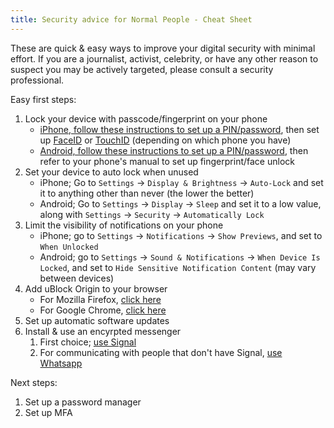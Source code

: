 ```yaml
---
title: Security advice for Normal People - Cheat Sheet
---
```


These are quick & easy ways to improve your digital security with minimal effort. If you are a journalist, activist, celebrity, or have any other reason to suspect you may be actively targeted, please consult a security professional.

Easy first steps:
1. Lock your device with passcode/fingerprint on your phone
    - [iPhone, follow these instructions to set up a PIN/password](https://support.apple.com/en-us/HT204060), then set up [FaceID](https://support.apple.com/en-gb/HT201371) or [TouchID](https://support.apple.com/en-gb/HT208109) (depending on which phone you have)
    - [Android, follow these instructions to set up a PIN/password](https://www.howtogeek.com/253101/how-to-secure-your-android-phone-with-a-pin-password-or-pattern/), then refer to your phone's manual to set up fingerprint/face unlock
1. Set your device to auto lock when unused
    - iPhone; Go to `Settings` -> `Display & Brightness` -> `Auto-Lock` and set it to anything other than never (the lower the better)
    - Android; Go to `Settings` -> `Display` -> `Sleep` and set it to a low value, along with `Settings` -> `Security` -> `Automatically Lock`
1. Limit the visibility of notifications on your phone
    - iPhone;  go to `Settings` -> `Notifications` -> `Show Previews`, and set to `When Unlocked`
    - Android; go to `Settings` -> `Sound & Notifications` -> `When Device Is Locked`, and set to `Hide Sensitive Notification Content` (may vary between devices)
1. Add uBlock Origin to your browser
    - For Mozilla Firefox, [click here](https://addons.mozilla.org/en-US/firefox/addon/ublock-origin/)
    - For Google Chrome, [click here](https://chrome.google.com/webstore/detail/ublock-origin/cjpalhdlnbpafiamejdnhcphjbkeiagm)
1. Set up automatic software updates
1. Install & use an encyrpted messenger
    1. First choice; [use Signal](https://www.signal.org/)
    1. For communicating with people that don't have Signal, [use Whatsapp](https://www.whatsapp.com/)

Next steps:
1. Set up a password manager
1. Set up MFA



